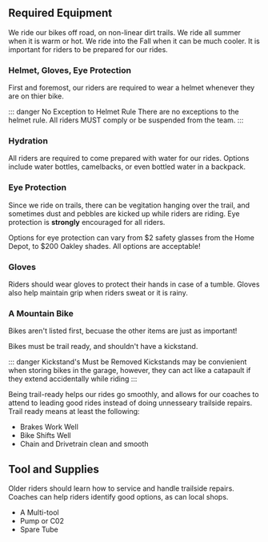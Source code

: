 ## Required Equipment

We ride our bikes off road, on non-linear dirt trails. We ride all summer when it is warm or hot. We ride into the Fall when it can be much cooler. It is important for riders to be prepared for our rides.  

### Helmet, Gloves, Eye Protection

First and foremost, our riders are required to wear a helmet whenever they are on thier bike. 

::: danger No Exception to Helmet Rule
There are no exceptions to the helmet rule. All riders MUST comply or be suspended from the team. 
:::

### Hydration

All riders are required to come prepared with water for our rides. Options include water bottles, camelbacks, or even bottled water in a backpack. 

### Eye Protection

Since we ride on trails, there can be vegitation hanging over the trail, and sometimes dust and pebbles are kicked up while riders are riding. Eye protection is **strongly** encouraged for all riders. 

Options for eye protection can vary from $2 safety glasses from the Home Depot, to $200 Oakley shades. All options are acceptable!

### Gloves

Riders should wear gloves to protect their hands in case of a tumble. Gloves also help maintain grip when riders sweat or it is rainy.

### A Mountain Bike

Bikes aren't listed first, becuase the other items are just as important! 

Bikes must be trail ready, and shouldn't have a kickstand. 

::: danger Kickstand's Must be Removed
Kickstands may be convienient when storing bikes in the garage, however, they can act like a catapault if they extend accidentally while riding
:::

Being trail-ready helps our rides go smoothly, and allows for our coaches to attend to leading good rides instead of doing unnesseary trailside repairs. Trail ready means at least the following:

- Brakes Work Well
- Bike Shifts Well
- Chain and Drivetrain clean and smooth

## Tool and Supplies

Older riders should learn how to service and handle trailside repairs. Coaches can help riders identify good options, as can local shops.

- A Multi-tool
- Pump or C02
- Spare Tube